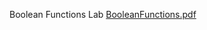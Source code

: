 Boolean Functions Lab
[BooleanFunctions.pdf](https://github.com/IGOREK3000/CT-ITMO-y2023/files/12917758/BooleanFunctions.pdf)
